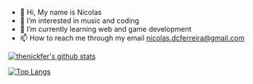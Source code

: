 - 👋 Hi, My name is Nicolas
- 👀 I’m interested in music and coding
- 🌱 I’m currently learning web and game development
- 📫 How to reach me through my email nicolas.dcferreira@gmail.com

[![thenickfer's github stats](https://github-readme-stats.vercel.app/api?username=thenickfer&show_icons=true&theme=tokyonight)](https://github.com/anuraghazra/github-readme-stats)

[![Top Langs](https://github-readme-stats.vercel.app/api/top-langs/?username=thenickfer&theme=tokyonight)](https://github.com/anuraghazra/github-readme-stats)


<!---
thenickfer/thenickfer is a ✨ special ✨ repository because its `README.md` (this file) appears on your GitHub profile.
You can click the Preview link to take a look at your changes.
--->

